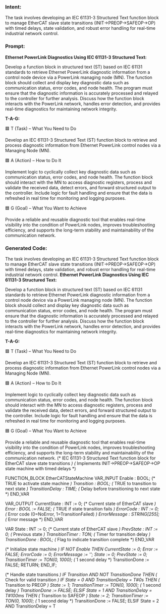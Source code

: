 ### Intent:
The task involves developing an IEC 61131-3 Structured Text function block to manage EtherCAT slave state transitions (INIT→PREOP→SAFEOP→OP) with timed delays, state validation, and robust error handling for real-time industrial network control.

### Prompt:
**Ethernet PowerLink Diagnostics Using IEC 61131-3 Structured Text:**

Develop a function block in structured text (ST) based on IEC 61131 standards to retrieve Ethernet PowerLink diagnostic information from a control node device via a PowerLink managing node (MN). The function block should collect and display key diagnostic data such as communication status, error codes, and node health. The program must ensure that the diagnostic information is accurately processed and relayed to the controller for further analysis. Discuss how the function block interacts with the PowerLink network, handles error detection, and provides real-time diagnostics for maintaining network integrity.

**T-A-G:**

🟥 T (Task) – What You Need to Do

Develop an IEC 61131-3 Structured Text (ST) function block to retrieve and process diagnostic information from Ethernet PowerLink control nodes via a Managing Node (MN).

🟩 A (Action) – How to Do It

Implement logic to cyclically collect key diagnostic data such as communication status, error codes, and node health. The function block should interact with the MN to access diagnostic registers, process and validate the received data, detect errors, and forward structured output to the controller. Include logic for fault handling and ensure that the data is refreshed in real time for monitoring and logging purposes.

🟦 G (Goal) – What You Want to Achieve

Provide a reliable and reusable diagnostic tool that enables real-time visibility into the condition of PowerLink nodes, improves troubleshooting efficiency, and supports the long-term stability and maintainability of the communication network.

### Generated Code:
The task involves developing an IEC 61131-3 Structured Text function block to manage EtherCAT slave state transitions (INIT→PREOP→SAFEOP→OP) with timed delays, state validation, and robust error handling for real-time industrial network control.
**Ethernet PowerLink Diagnostics Using IEC 61131-3 Structured Text:**

Develop a function block in structured text (ST) based on IEC 61131 standards to retrieve Ethernet PowerLink diagnostic information from a control node device via a PowerLink managing node (MN). The function block should collect and display key diagnostic data such as communication status, error codes, and node health. The program must ensure that the diagnostic information is accurately processed and relayed to the controller for further analysis. Discuss how the function block interacts with the PowerLink network, handles error detection, and provides real-time diagnostics for maintaining network integrity.

**T-A-G:**

🟥 T (Task) – What You Need to Do

Develop an IEC 61131-3 Structured Text (ST) function block to retrieve and process diagnostic information from Ethernet PowerLink control nodes via a Managing Node (MN).

🟩 A (Action) – How to Do It

Implement logic to cyclically collect key diagnostic data such as communication status, error codes, and node health. The function block should interact with the MN to access diagnostic registers, process and validate the received data, detect errors, and forward structured output to the controller. Include logic for fault handling and ensure that the data is refreshed in real time for monitoring and logging purposes.

🟦 G (Goal) – What You Want to Achieve

Provide a reliable and reusable diagnostic tool that enables real-time visibility into the condition of PowerLink nodes, improves troubleshooting efficiency, and supports the long-term stability and maintainability of the communication network.
(* IEC 61131-3 Structured Text function block for EtherCAT slave state transitions *)
(* Implements INIT→PREOP→SAFEOP→OP state machine with timed delays *)

FUNCTION_BLOCK EtherCATStateMachine
VAR_INPUT
    Enable : BOOL;          (* TRUE to activate state machine *)
    Transition : BOOL;      (* TRUE to transition to next state *)
    TransitionDelay : TIME;  (* Delay before transitioning to next state *)
END_VAR

VAR_OUTPUT
    CurrentState : INT := 0; (* Current state of EtherCAT slave *)
    Error : BOOL := FALSE;   (* TRUE if state transition fails *)
    ErrorCode : INT := 0;   (* Error code (0=NoError, 1=TransitionFailed) *)
    ErrorMessage : STRING[255]; (* Error message *)
END_VAR

VAR
    State : INT := 0;        (* Current state of EtherCAT slave *)
    PrevState : INT := 0;    (* Previous state *)
    TransitionTimer : TON;   (* Timer for transition delay *)
    TransitionDone : BOOL;   (* Flag to indicate transition complete *)
END_VAR

(* Initialize state machine *)
IF NOT Enable THEN
    CurrentState := 0;
    Error := FALSE;
    ErrorCode := 0;
    ErrorMessage := '';
    State := 0;
    PrevState := 0;
    TransitionTimer := TON(0, 1000); (* 1 second delay *)
    TransitionDone := FALSE;
    RETURN;
END_IF;

(* Handle state transitions *)
IF Transition AND NOT TransitionDone THEN
    (* Check for valid transition *)
    IF State = 0 AND TransitionDelay = T#0s THEN
        (* Transition to PREOP *)
        State := 1;
        TransitionTimer := TON(0, 1000); (* 1 second delay *)
        TransitionDone := FALSE;
    ELSIF State = 1 AND TransitionDelay = T#100ms THEN
        (* Transition to SAFEOP *)
        State := 2;
        TransitionTimer := TON(0, 1000); (* 1 second delay *)
        TransitionDone := FALSE;
    ELSIF State = 2 AND TransitionDelay = T
